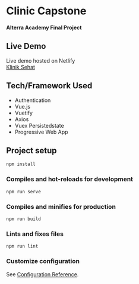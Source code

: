 # Clinic Capstone

**Alterra Academy Final Project**

## Live Demo
Live demo hosted on Netlify<br>
[Klinik Sehat](https://capstone-kliniksehat.netlify.app/)

## Tech/Framework Used
* Authentication
* Vue.js
* Vuetify
* Axios
* Vuex Persistedstate
* Progressive Web App

## Project setup
```
npm install
```

### Compiles and hot-reloads for development
```
npm run serve
```

### Compiles and minifies for production
```
npm run build
```

### Lints and fixes files
```
npm run lint
```

### Customize configuration
See [Configuration Reference](https://cli.vuejs.org/config/).
